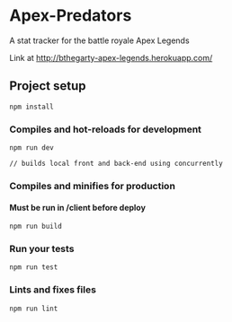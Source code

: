# Apex-Predators
A stat tracker for the battle royale Apex Legends

Link at http://bthegarty-apex-legends.herokuapp.com/

## Project setup
```
npm install
```

### Compiles and hot-reloads for development
```
npm run dev

// builds local front and back-end using concurrently
```

### Compiles and minifies for production
#### Must be run in /client before deploy
```
npm run build
```

### Run your tests
```
npm run test
```

### Lints and fixes files
```
npm run lint
```
